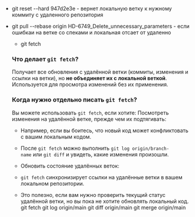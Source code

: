 
-  git reset --hard 947d2e3e - вернет локальную ветку к нужному коммиту с удаленного репозитория
- git pull --rebase origin HD-6749_Delete_unnecessary_parameters -
  если ошибкаи на ветке со спеками и локальная отсает от удаленно
  - git fetch 
  ### **Что делает `git fetch`?**
   Получает все обновления с удалённой ветки (коммиты, изменения и ссылки на ветки), но **не объединяет их с локальной веткой**.
   Используется для просмотра изменений без их применения.
   ### **Когда нужно отдельно писать `git fetch`?**
  Вы  можете использовать `git fetch`, если хотите:
  Посмотреть изменения на удалённой ветке, прежде чем их подтягивать:
    
    - Например, если вы боитесь, что новый код может конфликтовать с вашим локальным кодом.
    - После `git fetch` можно выполнить `git log origin/branch-name` или `git diff` и увидеть, какие изменения произошли.
    - Обновить состояние удалённых веток:
    
    - `git fetch` синхронизирует ссылки на удалённые ветки в вашем локальном репозитории.
    - Это полезно, если вам нужно проверить текущий статус удалённой ветки, но вы пока не хотите обновлять локальный код.
   git fetch
  git log origin/main
  git diff origin/main
  git merge origin/main



